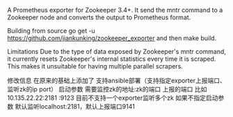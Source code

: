 A Prometheus exporter for Zookeeper 3.4+. It send the mntr command to a Zookeeper node and converts the output to Prometheus format.

Building from source
go get -u https://github.com/jiankunking/zookeeper_exporter and then make build.

Limitations
Due to the type of data exposed by Zookeeper's mntr command, it currently resets Zookeeper's internal statistics every time it is scraped. This makes it unsuitable for having multiple parallel scrapers.

修改信息
在原来的基础上添加了 支持ansible部署（支持指定exporter上报端口、监听zk的ip port） 启动参数 需要监控zk的地址:zk的端口 上报的端口 比如10.135.22.22:2181 :9123 目前不支持一个exporter监听多个zk 如果不指定启动参数 默认监听localhost:2181，默认上报端口9141

